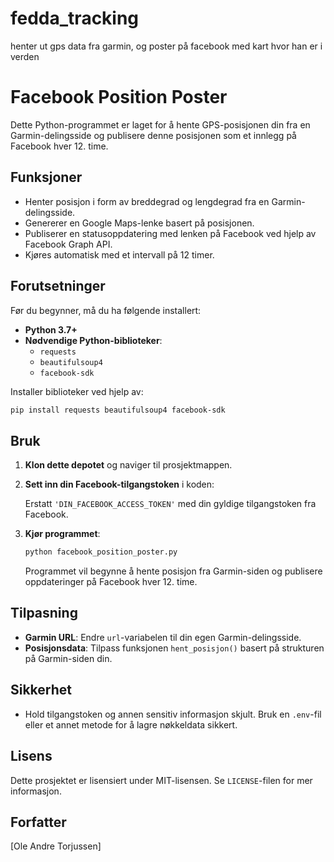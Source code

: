 # fedda_tracking
henter ut gps data fra garmin, og poster på facebook med kart hvor han er i verden
# Facebook Position Poster

Dette Python-programmet er laget for å hente GPS-posisjonen din fra en Garmin-delingsside og publisere denne posisjonen som et innlegg på Facebook hver 12. time.

## Funksjoner
- Henter posisjon i form av breddegrad og lengdegrad fra en Garmin-delingsside.
- Genererer en Google Maps-lenke basert på posisjonen.
- Publiserer en statusoppdatering med lenken på Facebook ved hjelp av Facebook Graph API.
- Kjøres automatisk med et intervall på 12 timer.

## Forutsetninger
Før du begynner, må du ha følgende installert:
- **Python 3.7+**
- **Nødvendige Python-biblioteker**:
  - `requests`
  - `beautifulsoup4`
  - `facebook-sdk`

Installer biblioteker ved hjelp av:
```bash
pip install requests beautifulsoup4 facebook-sdk
```

## Bruk
1. **Klon dette depotet** og naviger til prosjektmappen.
2. **Sett inn din Facebook-tilgangstoken** i koden:
   
   Erstatt `'DIN_FACEBOOK_ACCESS_TOKEN'` med din gyldige tilgangstoken fra Facebook.
3. **Kjør programmet**:
   ```bash
   python facebook_position_poster.py
   ```
   Programmet vil begynne å hente posisjon fra Garmin-siden og publisere oppdateringer på Facebook hver 12. time.

## Tilpasning
- **Garmin URL**: Endre `url`-variabelen til din egen Garmin-delingsside.
- **Posisjonsdata**: Tilpass funksjonen `hent_posisjon()` basert på strukturen på Garmin-siden din.

## Sikkerhet
- Hold tilgangstoken og annen sensitiv informasjon skjult. Bruk en `.env`-fil eller et annet metode for å lagre nøkkeldata sikkert.

## Lisens
Dette prosjektet er lisensiert under MIT-lisensen. Se `LICENSE`-filen for mer informasjon.

## Forfatter
[Ole Andre Torjussen]

